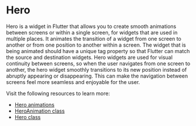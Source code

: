 # Hero

Hero is a widget in Flutter that allows you to create smooth animations between screens or within a single screen, for widgets that are used in multiple places. It animates the transition of a widget from one screen to another or from one position to another within a screen. The widget that is being animated should have a unique tag property so that Flutter can match the source and destination widgets. Hero widgets are used for visual continuity between screens, so when the user navigates from one screen to another, the hero widget smoothly transitions to its new position instead of abruptly appearing or disappearing. This can make the navigation between screens feel more seamless and enjoyable for the user.

Visit the following resources to learn more:

- [Hero animations](https://docs.flutter.dev/development/ui/animations/hero-animations)
- [HeroAnimation class](https://docs.flutter.dev/development/ui/animations/hero-animations#heroanimation-class)
- [Hero class](https://api.flutter.dev/flutter/widgets/Hero-class.html)

